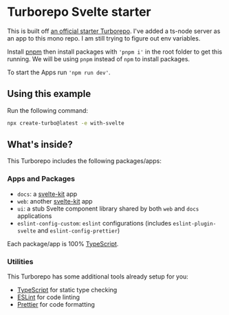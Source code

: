 # Turborepo Svelte starter

This is built off [an official starter Turborepo](https://vercel.com/templates/svelte/turborepo-sveltekit-starter). I've added a ts-node server as an app to this mono repo. I am still trying to figure out env variables.

Install [pnpm](https://pnpm.io/installation) then install packages with `'pnpm i'` in the root folder to get this running. We will be using `pnpm` instead of `npm` to install packages.

To start the Apps run `'npm run dev'`.

## Using this example

Run the following command:

```sh
npx create-turbo@latest -e with-svelte
```

## What's inside?

This Turborepo includes the following packages/apps:

### Apps and Packages

- `docs`: a [svelte-kit](https://kit.svelte.dev/) app
- `web`: another [svelte-kit](https://kit.svelte.dev/) app
- `ui`: a stub Svelte component library shared by both `web` and `docs` applications
- `eslint-config-custom`: `eslint` configurations (includes `eslint-plugin-svelte` and `eslint-config-prettier`)

Each package/app is 100% [TypeScript](https://www.typescriptlang.org/).

### Utilities

This Turborepo has some additional tools already setup for you:

- [TypeScript](https://www.typescriptlang.org/) for static type checking
- [ESLint](https://eslint.org/) for code linting
- [Prettier](https://prettier.io) for code formatting
